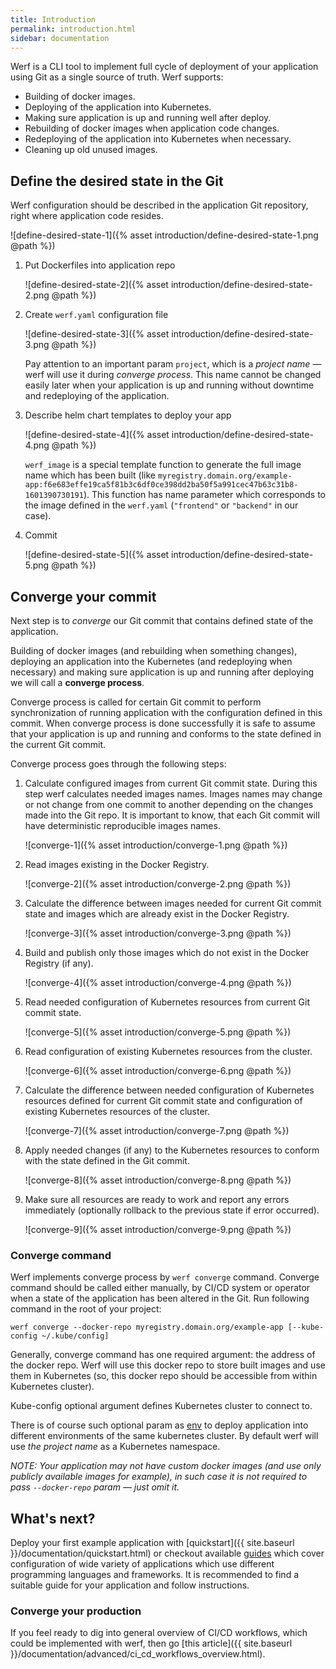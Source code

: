 ```yaml
---
title: Introduction
permalink: introduction.html
sidebar: documentation
---
```


Werf is a CLI tool to implement full cycle of deployment of your application using Git as a single source of truth. Werf supports:
 - Building of docker images.
 - Deploying of the application into Kubernetes.
 - Making sure application is up and running well after deploy.
 - Rebuilding of docker images when application code changes.
 - Redeploying of the application into Kubernetes when necessary.
 - Cleaning up old unused images.

## Define the desired state in the Git

Werf configuration should be described in the application Git repository, right where application code resides.

   ![define-desired-state-1]({% asset introduction/define-desired-state-1.png @path %})   

1. Put Dockerfiles into application repo

   ![define-desired-state-2]({% asset introduction/define-desired-state-2.png @path %})

2. Create `werf.yaml` configuration file

    ![define-desired-state-3]({% asset introduction/define-desired-state-3.png @path %})

    Pay attention to an important param `project`, which is a _project name_ — werf will use it during _converge process_. This name cannot be changed easily later when your application is up and running without downtime and redeploying of the application.

3. Describe helm chart templates to deploy your app

    ![define-desired-state-4]({% asset introduction/define-desired-state-4.png @path %})

    `werf_image` is a special template function to generate the full image name which has been built (like `myregistry.domain.org/example-app:f6e683effe19ca5f81b3c6df0ce398dd2ba50f5a991cec47b63c31b8-1601390730191`). This function has name parameter which corresponds to the image defined in the `werf.yaml` (`"frontend"` or `"backend"` in our case).

4. Commit

    ![define-desired-state-5]({% asset introduction/define-desired-state-5.png @path %})

## Converge your commit

Next step is to _converge_ our Git commit that contains defined state of the application.

Building of docker images (and rebuilding when something changes), deploying an application into the Kubernetes (and redeploying when necessary) and making sure application is up and running after deploying we will call a **converge process**.

Converge process is called for certain Git commit to perform synchronization of running application with the configuration defined in this commit. When converge process is done successfully it is safe to assume that your application is up and running and conforms to the state defined in the current Git commit.

Converge process goes through the following steps:

1. Calculate configured images from current Git commit state. During this step werf calculates needed images names. Images names may change or not change from one commit to another depending on the changes made into the Git repo. It is important to know, that each Git commit will have deterministic reproducible images names.

    ![converge-1]({% asset introduction/converge-1.png @path %})

2. Read images existing in the Docker Registry.

    ![converge-2]({% asset introduction/converge-2.png @path %})

3. Calculate the difference between images needed for current Git commit state and images which are already exist in the Docker Registry.

    ![converge-3]({% asset introduction/converge-3.png @path %})

4. Build and publish only those images which do not exist in the Docker Registry (if any).

    ![converge-4]({% asset introduction/converge-4.png @path %})

5. Read needed configuration of Kubernetes resources from current Git commit state.

    ![converge-5]({% asset introduction/converge-5.png @path %})

6. Read configuration of existing Kubernetes resources from the cluster.

    ![converge-6]({% asset introduction/converge-6.png @path %})

7. Calculate the difference between needed configuration of Kubernetes resources defined for current Git commit state and configuration of existing Kubernetes resources of the cluster.

    ![converge-7]({% asset introduction/converge-7.png @path %})

8. Apply needed changes (if any) to the Kubernetes resources to conform with the state defined in the Git commit.

    ![converge-8]({% asset introduction/converge-8.png @path %})

9. Make sure all resources are ready to work and report any errors immediately (optionally rollback to the previous state if error occurred).

    ![converge-9]({% asset introduction/converge-9.png @path %})

### Converge command

Werf implements converge process by `werf converge` command. Converge command should be called either manually, by CI/CD system or operator when a state of the application has been altered in the Git. Run following command in the root of your project:

```
werf converge --docker-repo myregistry.domain.org/example-app [--kube-config ~/.kube/config]
```

Generally, converge command has one required argument: the address of the docker repo. Werf will use this docker repo to store built images and use them in Kubernetes (so, this docker repo should be accessible from within Kubernetes cluster).

Kube-config optional argument defines Kubernetes cluster to connect to.

There is of course such optional param as [env](TODO) to deploy application into different environments of the same kubernetes cluster. By default werf will use _the project name_ as a Kubernetes namespace.

_NOTE: Your application may not have custom docker images (and use only publicly available images for example), in such case it is not required to pass `--docker-repo` param — just omit it._

## What's next?

Deploy your first example application with [quickstart]({{ site.baseurl }}/documentation/quickstart.html) or checkout available [guides](https://ru.werf.io/applications_guide_ru/) which cover configuration of wide variety of applications which use different programming languages and frameworks. It is recommended to find a suitable guide for your application and follow instructions.

### Converge your production

If you feel ready to dig into general overview of CI/CD workflows, which could be implemented with werf, then go [this article]({{ site.baseurl }}/documentation/advanced/ci_cd_workflows_overview.html).
